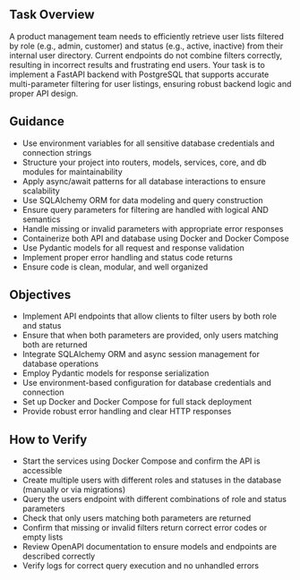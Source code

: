 ## Task Overview

A product management team needs to efficiently retrieve user lists filtered by role (e.g., admin, customer) and status (e.g., active, inactive) from their internal user directory. Current endpoints do not combine filters correctly, resulting in incorrect results and frustrating end users. Your task is to implement a FastAPI backend with PostgreSQL that supports accurate multi-parameter filtering for user listings, ensuring robust backend logic and proper API design.

## Guidance

- Use environment variables for all sensitive database credentials and connection strings
- Structure your project into routers, models, services, core, and db modules for maintainability
- Apply async/await patterns for all database interactions to ensure scalability
- Use SQLAlchemy ORM for data modeling and query construction
- Ensure query parameters for filtering are handled with logical AND semantics
- Handle missing or invalid parameters with appropriate error responses
- Containerize both API and database using Docker and Docker Compose
- Use Pydantic models for all request and response validation
- Implement proper error handling and status code returns
- Ensure code is clean, modular, and well organized

## Objectives

- Implement API endpoints that allow clients to filter users by both role and status
- Ensure that when both parameters are provided, only users matching both are returned
- Integrate SQLAlchemy ORM and async session management for database operations
- Employ Pydantic models for response serialization
- Use environment-based configuration for database credentials and connection
- Set up Docker and Docker Compose for full stack deployment
- Provide robust error handling and clear HTTP responses

## How to Verify

- Start the services using Docker Compose and confirm the API is accessible
- Create multiple users with different roles and statuses in the database (manually or via migrations)
- Query the users endpoint with different combinations of role and status parameters
- Check that only users matching both parameters are returned
- Confirm that missing or invalid filters return correct error codes or empty lists
- Review OpenAPI documentation to ensure models and endpoints are described correctly
- Verify logs for correct query execution and no unhandled errors